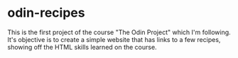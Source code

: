 # odin-recipes
This is the first project of the course "The Odin Project" which I'm following.
It's objective is to create a simple website that has links to a few recipes, showing off the HTML skills learned on the course.